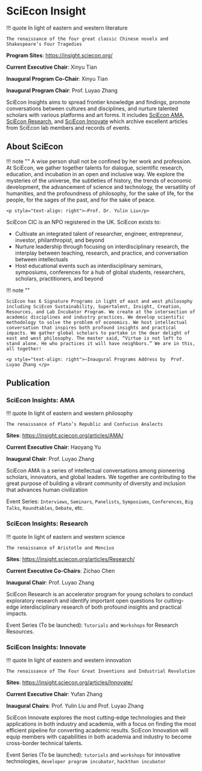 # SciEcon Insight

!!! quote
    In light of eastern and western literature

    The renaissance of the four great classic Chinese novels and Shakespeare’s Four Tragedies


**Program Sites**: <https://insight.sciecon.org/>

**Current Executive Chair**: Xinyu Tian

**Inaugural Program Co-Chair**: Xinyu Tian

**Inaugural Program Chair**: Prof. Luyao Zhang

SciEcon Insights aims to spread frontier knowledge and findings, promote conversations between cultures and disciplines, and nurture talented scholars with various platforms and art forms. It includes [SciEcon AMA](https://medium.com/sciecon-ama), [SciEcon Research](https://medium.com/sciecon-research), and [SciEcon Innovate](https://medium.com/sciecon-innovate) which archive excellent articles from SciEcon lab members and records of events. 

## About SciEcon

!!! note ""
    A wise person shall not be confined by her work and profession. At SciEcon, we gather together talents for dialogue, scientific research, education, and incubation in an open and inclusive way. We explore the mysteries of the universe, the subtleties of history, the trends of economic development, the advancement of science and technology, the versatility of humanities, and the profoundness of philosophy, for the sake of life, for the people, for the sages of the past, and for the sake of peace.
                                                                                         
    <p style="text-align: right">—Prof. Dr. Yulin Liu</p>

SciEcon CIC is an NPO registered in the UK. SciEcon exists to:

- Cultivate an integrated talent of researcher, engineer, entrepreneur, investor, philanthropist, and beyond
- Nurture leadership through focusing on interdisciplinary research, the interplay between teaching, research, and practice, and conversation between intellectuals
- Host educational events such as interdisciplinary seminars, symposiums, conferences for a hub of global students, researchers, scholars, practitioners, and beyond

!!! note ""

    SciEcon has 6 Signature Programs in light of east and west philosophy including SciEcon Sustainability, Supertalent, Insight, Creation, Resources, and Lab Incubator Program. We create at the intersection of academic disciplines and industry practices. We develop scientific methodology to solve the problem of economics. We host intellectual conversation that inspires both profound insights and practical impacts. We gather global scholars to partake in the dear delight of east and west philosophy. The master said, “Virtue is not left to stand alone. He who practices it will have neighbors.” We are in this, all together!

    <p style="text-align: right">―Inaugural Programs Address by  Prof. Luyao Zhang </p>

## Publication

### SciEcon Insights: AMA

!!! quote
    In light of eastern and western philosophy

    The renaissance of Plato’s Republic and Confucius Analects


**Sites**: <https://insight.sciecon.org/articles/AMA/>

**Current Executive Chair**: Haoyang Yu

**Inaugural Chair**: Prof. Luyao Zhang

SciEcon AMA is a series of intellectual conversations among pioneering scholars, innovators, and global leaders. We together are contributing to the great purpose of building a vibrant community of diversity and inclusion that advances human civilization

Event Series: `Interviews`, `Seminars`, `Panelists`, `Symposiums`, `Conferences`, `Big Talks`, `Roundtables`, `Debate`, etc. 

### SciEcon Insights: Research

!!! quote
    In light of eastern and western science

    The renaissance of Aristotle and Mencius


**Sites**: <https://insight.sciecon.org/articles/Research/>

**Current Executive Co-Chairs**: Zichao Chen

**Inaugural Chair**: Prof. Luyao Zhang

SciEcon Research is an accelerator program for young scholars to conduct exploratory research and identify important open questions for cutting-edge interdisciplinary research of both profound insights and practical impacts. 

Event Series (To be launched): `Tutorials` and `Workshops` for Research Resources.

### SciEcon Insights: Innovate

!!! quote
    In light of eastern and western innovation
    
    The renaissance of The Four Great Inventions and Industrial Revolution


**Sites**: <https://insight.sciecon.org/articles/Innovate/>

**Current Executive Chair**: Yufan Zhang

**Inaugural Chairs**: Prof. Yulin Liu and Prof. Luyao Zhang

SciEcon Innovate explores the most cutting-edge technologies and their applications in both industry and academia, with a focus on finding the most efficient pipeline for converting academic results. SciEcon Innovation will equip members with capabilities in both academia and industry to become cross-border technical talents.

Event Series (To be launched): `tutorials` and `workshops` for innovative technologies, `developer program incubator`, `hackthon incubator`
